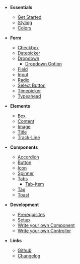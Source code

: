 - **Essentials**

  - [Get Started](home.md)
  - [Styling](docs/essentials/styling.md)
  - [Colors](docs/essentials/colors.md)

- **Form**

  - [Checkbox](docs/elements/checkbox.md)
  - [Datepicker](components/datepicker/readme.md)
  - [Dropdown](components/dropdown/readme.md)
    - [Dropdown Option](components/dropdown-option/readme.md)
  - [Field](components/field/readme.md)
  - [Input](docs/elements/input.md)
  - [Radio](docs/elements/radio.md)
  - [Select Button](docs/elements/select-button.md)
  - [Timepicker](components/timepicker/readme.md)
  - [Typeahead](components/dropdown/readme.md?id=typeahead)
  
- **Elements**

  - [Box](docs/elements/box.md)
  - [Content](docs/elements/content.md)
  - [Image](docs/elements/image.md)
  - [Title](docs/elements/title.md)
  - [Track-Line](docs/elements/track-line.md)

- **Components**

  - [Accordion](components/accordion/readme.md)
  - [Button](components/button/readme.md)
  - [Icon](components/icon/readme.md)
  - [Spinner](components/spinner/readme.md)
  - [Tabs](components/tabs/readme.md)
    - [Tab-Item](components/tab-item/readme.md)
  - [Tag](components/tag/readme.md)
  - [Toast](components/toast/readme.md)

- **Development**

  - [Prerequisites](docs/development/prerequisites.md)
  - [Setup](docs/development/setup.md)
  - [Write your own Component](docs/development/component.md)
  - [Write your own Controller](docs/development/controller.md)

- **Links**

  - [Github](https://github.com/hirsch88/bal-ui-library)
  - [Changelog](https://github.com/hirsch88/bal-ui-library/releases)
